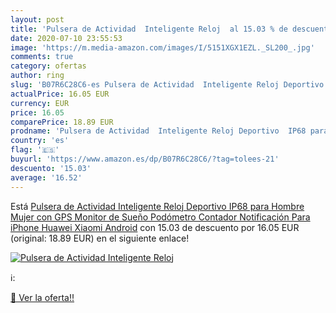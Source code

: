 ```yaml
---
layout: post
title: 'Pulsera de Actividad  Inteligente Reloj  al 15.03 % de descuento'
date: 2020-07-10 23:55:53
image: 'https://m.media-amazon.com/images/I/5151XGX1EZL._SL200_.jpg'
comments: true
category: ofertas
author: ring
slug: 'B07R6C28C6-es Pulsera de Actividad  Inteligente Reloj Deportivo  IP68 para Hombre Mujer con GPS Monitor de Sueño Podómetro Contador Notificación Para iPhone Huawei Xiaomi Android'
actualPrice: 16.05 EUR
currency: EUR
price: 16.05
comparePrice: 18.89 EUR
prodname: 'Pulsera de Actividad  Inteligente Reloj Deportivo  IP68 para Hombre Mujer con GPS Monitor de Sueño Podómetro Contador Notificación Para iPhone Huawei Xiaomi Android'
country: 'es'
flag: '🇪🇸'
buyurl: 'https://www.amazon.es/dp/B07R6C28C6/?tag=tolees-21'
descuento: '15.03'
average: '16.52'
---
```


Está [Pulsera de Actividad  Inteligente Reloj Deportivo  IP68 para Hombre Mujer con GPS Monitor de Sueño Podómetro Contador Notificación Para iPhone Huawei Xiaomi Android](https://www.amazon.es/dp/B07R6C28C6/?tag=tolees-21) con 15.03 de descuento por 16.05 EUR (original: 18.89 EUR) en el siguiente enlace!

[![Pulsera de Actividad  Inteligente Reloj ](https://m.media-amazon.com/images/I/5151XGX1EZL._SL200_.jpg)](https://www.amazon.es/dp/B07R6C28C6/?tag=tolees-21)

ℹ️:


[🛒 Ver la oferta!!](https://www.amazon.es/dp/B07R6C28C6/?tag=tolees-21)
